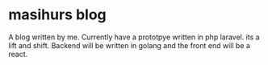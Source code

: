 # masihurs blog
A blog written by me. Currently have a prototpye written in php laravel. its a lift and shift. Backend will be written in golang and the front end will be a react.